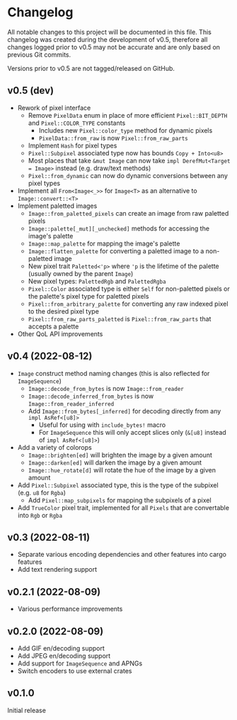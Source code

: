 # Changelog

All notable changes to this project will be documented in this file. This changelog was created during the development
of v0.5, therefore all changes logged prior to v0.5 may not be accurate and are only based on previous Git commits.

Versions prior to v0.5 are not tagged/released on GitHub.

## v0.5 (dev)
- Rework of pixel interface
  - Remove `PixelData` enum in place of more efficient `Pixel::BIT_DEPTH` and `Pixel::COLOR_TYPE` constants
    - Includes new `Pixel::color_type` method for dynamic pixels
    - `PixelData::from_raw` is now `Pixel::from_raw_parts`
  - Implement `Hash` for pixel types
  - `Pixel::Subpixel` associated type now has bounds `Copy + Into<u8>`
  - Most places that take `&mut Image` can now take `impl DerefMut<Target = Image>` instead (e.g. draw/text methods)
  - `Pixel::from_dynamic` can now do dynamic conversions between any pixel types
- Implement all `From<Image<_>>` for `Image<T>` as an alternative to `Image::convert::<T>`
- Implement paletted images
  - `Image::from_paletted_pixels` can create an image from raw paletted pixels
  - `Image::palette[_mut][_unchecked]` methods for accessing the image's palette
  - `Image::map_palette` for mapping the image's palette
  - `Image::flatten_palette` for converting a paletted image to a non-paletted image
  - New pixel trait `Paletted<'p>` where `'p` is the lifetime of the palette (usually owned by the parent `Image`)
  - New pixel types: `PalettedRgb` and `PalettedRgba`
  - `Pixel::Color` associated type is either `Self` for non-paletted pixels or the palette's pixel type for paletted pixels
  - `Pixel::from_arbitrary_palette` for converting any raw indexed pixel to the desired pixel type
  - `Pixel::from_raw_parts_paletted` is `Pixel::from_raw_parts` that accepts a palette
- Other QoL API improvements

## v0.4 (2022-08-12)
- `Image` construct method naming changes (this is also reflected for `ImageSequence`)
  - `Image::decode_from_bytes` is now `Image::from_reader`
  - `Image::decode_inferred_from_bytes` is now `Image::from_reader_inferred`
  - Add `Image::from_bytes[_inferred]` for decoding directly from any `impl AsRef<[u8]>`
    - Useful for using with `include_bytes!` macro
    - For `ImageSequence` this will only accept slices only (`&[u8]` instead of `impl AsRef<[u8]>`)
- Add a variety of colorops
  - `Image::brighten[ed]` will brighten the image by a given amount
  - `Image::darken[ed]` will darken the image by a given amount
  - `Image::hue_rotate[d]` will rotate the hue of the image by a given amount
- Add `Pixel::Subpixel` associated type, this is the type of the subpixel (e.g. `u8` for `Rgba`)
  - Add `Pixel::map_subpixels` for mapping the subpixels of a pixel
- Add `TrueColor` pixel trait, implemented for all `Pixels` that are convertable into `Rgb` or `Rgba`

## v0.3 (2022-08-11)
- Separate various encoding dependencies and other features into cargo features
- Add text rendering support

## v0.2.1 (2022-08-09)
- Various performance improvements

## v0.2.0 (2022-08-09)
- Add GIF en/decoding support
- Add JPEG en/decoding support
- Add support for `ImageSequence` and APNGs
- Switch encoders to use external crates

## v0.1.0
Initial release
